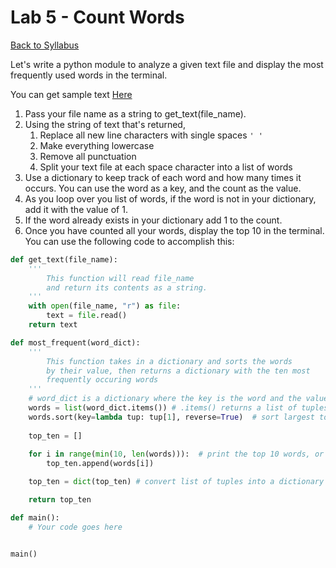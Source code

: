 # <a id="top"></a>Lab 5 - Count Words

[Back to Syllabus](https://github.com/PdxCodeGuild/Programming102#top)

Let's write a python module to analyze a given text file and display the most frequently used words in the terminal.

You can get sample text [Here](/resources/countwords.txt)

1. Pass your file name as a string to get_text(file_name).
2. Using the string of text that's returned,
   1. Replace all new line characters with single spaces `' '`
   2. Make everything lowercase
   3. Remove all punctuation
   4. Split your text file at each space character into a list of words
3. Use a dictionary to keep track of each word and how many times it occurs. You can use the word as a key, and the count as the value.
4. As you loop over you list of words, if the word is not in your dictionary, add it with the value of 1.
5. If the word already exists in your dictionary add 1 to the count.
6. Once you have counted all your words, display the top 10 in the terminal. You can use the following code to accomplish this:

```python
def get_text(file_name):
    '''
        This function will read file_name
        and return its contents as a string.
    '''
    with open(file_name, "r") as file:
        text = file.read()
    return text

def most_frequent(word_dict):
    '''
        This function takes in a dictionary and sorts the words
        by their value, then returns a dictionary with the ten most
        frequently occuring words
    '''
    # word_dict is a dictionary where the key is the word and the value is the count
    words = list(word_dict.items()) # .items() returns a list of tuples
    words.sort(key=lambda tup: tup[1], reverse=True)  # sort largest to smallest, based on count
    
    top_ten = []
    
    for i in range(min(10, len(words))):  # print the top 10 words, or all of them, whichever is smaller
        top_ten.append(words[i])

    top_ten = dict(top_ten) # convert list of tuples into a dictionary

    return top_ten

def main():
    # Your code goes here


main()

```

